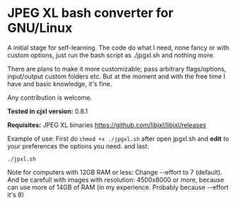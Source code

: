 # JPEG XL bash converter for GNU/Linux

A initial stage for self-learning. The code do what I need, none fancy or with custom options, just run the bash script as ./jpgxl.sh and nothing more. 

There are plans to make it more customizable; pass arbitrary flags/options, input/output custom folders etc. But at the moment and with the free time I have and basic knowledge, it's fine. 

Any contribution is welcome.

**Tested in cjxl version:** 0.8.1

**Requisites:** 
JPEG XL binaries
https://github.com/libjxl/libjxl/releases

Example of use:
First do `chmod +x ./jpgxl.sh`
after open jpgxl.sh and **edit** to your preferences the options you need. 
and last:
```
./jpxl.sh
```
Note for computers with 12GB RAM or less: Change --effort to 7 (default). And be carefull with images with resolution: 4500x8000 or more, because can use more of 14GB of RAM (in my experience. Probably because --effort it's 8)
